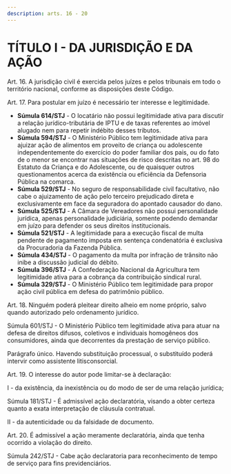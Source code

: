 ```yaml
---
description: arts. 16 - 20
---
```


# TÍTULO I - DA JURISDIÇÃO E DA AÇÃO

Art. 16. A jurisdição civil é exercida pelos juízes e pelos tribunais em todo o território nacional, conforme as disposições deste Código.

Art. 17. Para postular em juízo é necessário ter interesse e legitimidade.

* **Súmula 614/STJ** - O locatário não possui legitimidade ativa para discutir a relação jurídico-tributária de IPTU e de taxas referentes ao imóvel alugado nem para repetir indébito desses tributos.
* **Súmula 594/STJ** - O Ministério Público tem legitimidade ativa para ajuizar ação de alimentos em proveito de criança ou adolescente independentemente do exercício do poder familiar dos pais, ou do fato de o menor se encontrar nas situações de risco descritas no art. 98 do Estatuto da Criança e do Adolescente, ou de quaisquer outros questionamentos acerca da existência ou eficiência da Defensoria Pública na comarca.&#x20;
* **Súmula 529/STJ** - No seguro de responsabilidade civil facultativo, não cabe o ajuizamento de ação pelo terceiro prejudicado direta e exclusivamente em face da seguradora do apontado causador do dano.&#x20;
* **Súmula 525/STJ** - A Câmara de Vereadores não possui personalidade jurídica, apenas personalidade judiciária, somente podendo demandar em juízo para defender os seus direitos institucionais.&#x20;
* **Súmula 521/STJ** - A legitimidade para a execução fiscal de multa pendente de pagamento imposta em sentença condenatória é exclusiva da Procuradoria da Fazenda Pública.&#x20;
* **Súmula 434/STJ** - O pagamento da multa por infração de trânsito não inibe a discussão judicial do débito.&#x20;
* **Súmula 396/STJ** - A Confederação Nacional da Agricultura tem legitimidade ativa para a cobrança da contribuição sindical rural.&#x20;
* **Súmula 329/STJ** - O Ministério Público tem legitimidade para propor ação civil pública em defesa do patrimônio público.





Art. 18. Ninguém poderá pleitear direito alheio em nome próprio, salvo quando autorizado pelo ordenamento jurídico.

Súmula 601/STJ - O Ministério Público tem legitimidade ativa para atuar na defesa de direitos difusos, coletivos e individuais homogêneos dos consumidores, ainda que decorrentes da prestação de serviço público.

Parágrafo único. Havendo substituição processual, o substituído poderá intervir como assistente litisconsorcial.

Art. 19. O interesse do autor pode limitar-se à declaração:

I - da existência, da inexistência ou do modo de ser de uma relação jurídica;

Súmula 181/STJ - É admissível ação declaratória, visando a obter certeza quanto a exata interpretação de cláusula contratual.

II - da autenticidade ou da falsidade de documento.

Art. 20. É admissível a ação meramente declaratória, ainda que tenha ocorrido a violação do direito.

Súmula 242/STJ - Cabe ação declaratoria para reconhecimento de tempo de serviço para fins previdenciários.
